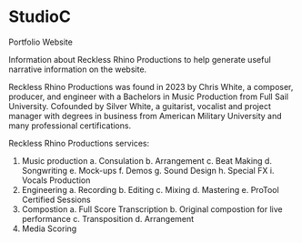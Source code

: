 # StudioC
Portfolio Website

Information about Reckless Rhino Productions to help generate useful narrative information on the website.

Reckless Rhino Productions was found in 2023 by Chris White, a composer, producer, and engineer with a Bachelors in Music Production from Full Sail University. Cofounded by Silver White, a guitarist, vocalist and project manager with degrees in business from American Military University and many professional certifications.

Reckless Rhino Productions services:
1. Music production
    a. Consulation
    b. Arrangement
    c. Beat Making
    d. Songwriting
    e. Mock-ups
    f. Demos
    g. Sound Design
    h. Special FX
    i. Vocals Production
2. Engineering
    a. Recording
    b. Editing
    c. Mixing
    d. Mastering
    e. ProTool Certified Sessions
3. Compostion
    a. Full Score Transcription
    b. Original compostion for live performance
    c. Transposition
    d. Arrangement
4. Media Scoring